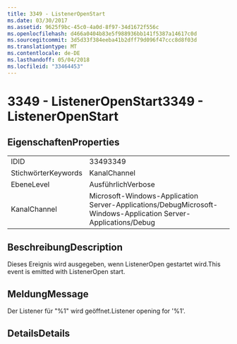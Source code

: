 ```yaml
---
title: 3349 - ListenerOpenStart
ms.date: 03/30/2017
ms.assetid: 9625f9bc-45c0-4a0d-8f97-34d1672f556c
ms.openlocfilehash: d466a0404b83e5f988936bb141f5387a14617c0d
ms.sourcegitcommit: 3d5d33f384eeba41b2dff79d096f47ccc8d8f03d
ms.translationtype: MT
ms.contentlocale: de-DE
ms.lasthandoff: 05/04/2018
ms.locfileid: "33464453"
---
```

# <a name="3349---listeneropenstart"></a><span data-ttu-id="25ff7-102">3349 - ListenerOpenStart</span><span class="sxs-lookup"><span data-stu-id="25ff7-102">3349 - ListenerOpenStart</span></span>
## <a name="properties"></a><span data-ttu-id="25ff7-103">Eigenschaften</span><span class="sxs-lookup"><span data-stu-id="25ff7-103">Properties</span></span>  
  
|||  
|-|-|  
|<span data-ttu-id="25ff7-104">ID</span><span class="sxs-lookup"><span data-stu-id="25ff7-104">ID</span></span>|<span data-ttu-id="25ff7-105">3349</span><span class="sxs-lookup"><span data-stu-id="25ff7-105">3349</span></span>|  
|<span data-ttu-id="25ff7-106">Stichwörter</span><span class="sxs-lookup"><span data-stu-id="25ff7-106">Keywords</span></span>|<span data-ttu-id="25ff7-107">Kanal</span><span class="sxs-lookup"><span data-stu-id="25ff7-107">Channel</span></span>|  
|<span data-ttu-id="25ff7-108">Ebene</span><span class="sxs-lookup"><span data-stu-id="25ff7-108">Level</span></span>|<span data-ttu-id="25ff7-109">Ausführlich</span><span class="sxs-lookup"><span data-stu-id="25ff7-109">Verbose</span></span>|  
|<span data-ttu-id="25ff7-110">Kanal</span><span class="sxs-lookup"><span data-stu-id="25ff7-110">Channel</span></span>|<span data-ttu-id="25ff7-111">Microsoft-Windows-Application Server-Applications/Debug</span><span class="sxs-lookup"><span data-stu-id="25ff7-111">Microsoft-Windows-Application Server-Applications/Debug</span></span>|  
  
## <a name="description"></a><span data-ttu-id="25ff7-112">Beschreibung</span><span class="sxs-lookup"><span data-stu-id="25ff7-112">Description</span></span>  
 <span data-ttu-id="25ff7-113">Dieses Ereignis wird ausgegeben, wenn ListenerOpen gestartet wird.</span><span class="sxs-lookup"><span data-stu-id="25ff7-113">This event is emitted with ListenerOpen start.</span></span>  
  
## <a name="message"></a><span data-ttu-id="25ff7-114">Meldung</span><span class="sxs-lookup"><span data-stu-id="25ff7-114">Message</span></span>  
 <span data-ttu-id="25ff7-115">Der Listener für "%1" wird geöffnet.</span><span class="sxs-lookup"><span data-stu-id="25ff7-115">Listener opening for '%1'.</span></span>  
  
## <a name="details"></a><span data-ttu-id="25ff7-116">Details</span><span class="sxs-lookup"><span data-stu-id="25ff7-116">Details</span></span>
